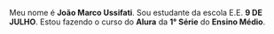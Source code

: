 Meu nome é **João Marco Ussifati**.
Sou estudante da escola E.E. **9 DE JULHO**.
Estou fazendo o curso do **Alura** da **1° Série** do __Ensino Médio__.

